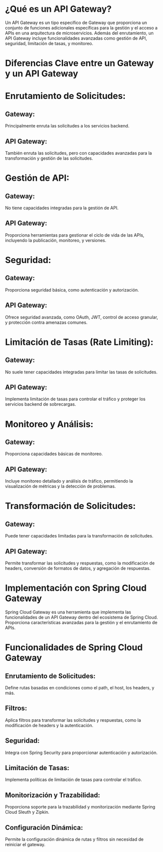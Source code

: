 # ¿Qué es un API Gateway?
Un API Gateway es un tipo específico de Gateway que proporciona un conjunto de funciones adicionales específicas para la gestión y el acceso a APIs en una arquitectura de microservicios. Además del enrutamiento, un API Gateway incluye funcionalidades avanzadas como gestión de API, seguridad, limitación de tasas, y monitoreo.

# Diferencias Clave entre un Gateway y un API Gateway

# Enrutamiento de Solicitudes:

## Gateway: 
Principalmente enruta las solicitudes a los servicios backend.

## API Gateway: 
También enruta las solicitudes, pero con capacidades avanzadas para la transformación y gestión de las solicitudes.


# Gestión de API:

## Gateway: 
No tiene capacidades integradas para la gestión de API.

## API Gateway: 
Proporciona herramientas para gestionar el ciclo de vida de las APIs, incluyendo la publicación, monitoreo, y versiones.

# Seguridad:

## Gateway: 
Proporciona seguridad básica, como autenticación y autorización.

## API Gateway: 
Ofrece seguridad avanzada, como OAuth, JWT, control de acceso granular, y protección contra amenazas comunes.

# Limitación de Tasas (Rate Limiting):

## Gateway: 
No suele tener capacidades integradas para limitar las tasas de solicitudes.
## API Gateway: 
Implementa limitación de tasas para controlar el tráfico y proteger los servicios backend de sobrecargas.

# Monitoreo y Análisis:

## Gateway:
Proporciona capacidades básicas de monitoreo.
## API Gateway: 
Incluye monitoreo detallado y análisis de tráfico, permitiendo la visualización de métricas y la detección de problemas.

# Transformación de Solicitudes:

## Gateway: 
Puede tener capacidades limitadas para la transformación de solicitudes.

## API Gateway: 
Permite transformar las solicitudes y respuestas, como la modificación de headers, conversión de formatos de datos, y agregación de respuestas.

# Implementación con Spring Cloud Gateway

Spring Cloud Gateway es una herramienta que implementa las funcionalidades de un API Gateway dentro del ecosistema de Spring Cloud. Proporciona características avanzadas para la gestión y el enrutamiento de APIs.

# Funcionalidades de Spring Cloud Gateway

## Enrutamiento de Solicitudes: 
Define rutas basadas en condiciones como el path, el host, los headers, y más.
## Filtros: 
Aplica filtros para transformar las solicitudes y respuestas, como la modificación de headers y la autenticación.
## Seguridad: 
Integra con Spring Security para proporcionar autenticación y autorización.

## Limitación de Tasas: 
Implementa políticas de limitación de tasas para controlar el tráfico.

## Monitorización y Trazabilidad: 
Proporciona soporte para la trazabilidad y monitorización mediante Spring Cloud Sleuth y Zipkin.

## Configuración Dinámica: 
Permite la configuración dinámica de rutas y filtros sin necesidad de reiniciar el gateway.